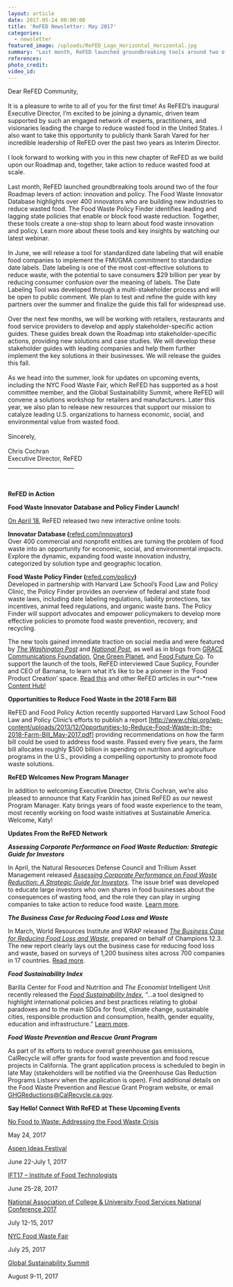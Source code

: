 ```yaml
---
layout: article
date: 2017-05-24 00:00:00
title: 'ReFED Newsletter: May 2017'
categories:
  - newsletter
featured_image: /uploads/ReFED_Logo_Horizontal_Horizontal.jpg
summary: "Last month, ReFED launched groundbreaking tools around two of the four Roadmap levers of action: innovation and policy. The\_Food Waste Innovator Database\_highlights over 400 innovators who are building new industries to reduce wasted food. The\_Food Waste Policy Finder\_identifies leading and lagging state policies that enable or block food waste reduction."
references:
photo_credit:
video_id:
---
```



Dear ReFED Community,
<br>&nbsp;
<br>It is a pleasure to write to all of you for the first time! As ReFED’s inaugural Executive Director, I’m excited to be joining a dynamic, driven team supported by such an engaged network of experts, practitioners, and visionaries leading the charge to reduce wasted food in the United States. I also want to take this opportunity to publicly thank Sarah Vared for her incredible leadership of ReFED over the past two years as Interim Director.
<br>
<br>I look forward to working with you in this new chapter of ReFED as we build upon our Roadmap and, together, take action to reduce wasted food at scale.
<br>&nbsp;
<br>Last month, ReFED launched groundbreaking tools around two of the four Roadmap levers of action: innovation and policy. The Food Waste Innovator Database highlights over 400 innovators who are building new industries to reduce wasted food. The Food Waste Policy Finder identifies leading and lagging state policies that enable or block food waste reduction. Together, these tools create a one-stop shop to learn about food waste innovation and policy. Learn more about these tools and key insights by watching our latest webinar.
<br>&nbsp;
<br>In June, we will release a tool for standardized date labeling that will enable food companies to implement the FMI/GMA commitment to standardize date labels. Date labeling is one of the most cost-effective solutions to reduce waste, with the potential to save consumers $29 billion per year by reducing consumer confusion over the meaning of labels. The Date Labeling Tool was developed through a multi-stakeholder process and will be open to public comment. We plan to test and refine the guide with key partners over the summer and finalize the guide this fall for widespread use.
<br>&nbsp;
<br>Over the next few months, we will be working with retailers, restaurants and food service providers to develop and apply stakeholder-specific action guides. These guides break down the Roadmap into stakeholder-specific actions, providing new solutions and case studies. We will develop these stakeholder guides with leading companies and help them further implement the key solutions in their businesses. We will release the guides this fall.
<br>&nbsp;
<br>As we head into the summer, look for updates on upcoming events, including the NYC Food Waste Fair, which ReFED has supported as a host committee member, and the Global Sustainability Summit, where ReFED will convene a solutions workshop for retailers and manufacturers. Later this year, we also plan to release new resources that support our mission to catalyze leading U.S. organizations to harness economic, social, and environmental value from wasted food.&nbsp;
<br>&nbsp;
<br>Sincerely,
<br>&nbsp;
<br>Chris Cochran
<br>Executive Director, ReFED
<br>________________________
<br>
<br>&nbsp;

**ReFED in Action**

**Food Waste Innovator Database and Policy Finder Launch!**

[On April 18](http://www.refed.com/content-hub/press-release), ReFED released two new interactive online tools:

**Innovator Database (**[refed.com/innovators](http://refed.com/innovators)**)**
<br>Over 400 commercial and nonprofit entities are turning the problem of food waste into an opportunity for economic, social, and environmental impacts. Explore the dynamic, expanding food waste innovation industry, categorized by solution type and geographic location.

**Food Waste Policy Finder (**[refed.com/policy](http://refed.com/policy)**)**
<br>Developed in partnership with Harvard Law School’s Food Law and Policy Clinic, the Policy Finder provides an overview of federal and state food waste laws, including date labeling regulations, liability protections, tax incentives, animal feed regulations, and organic waste bans. The Policy Finder will support advocates and empower policymakers to develop more effective policies to promote food waste prevention, recovery, and recycling.

The new tools gained immediate traction on social media and were featured by [*The Washington Post*](https://www.washingtonpost.com/news/wonk/wp/2017/04/19/the-hot-new-trend-in-food-is-literal-garbage/?utm_term=.772803ce19c3) and [*National Post*](http://news.nationalpost.com/life/food-drink/stale-bread-beer-and-crooked-carrots-how-the-hottest-trend-in-food-start-ups-is-turning-trash-into-products), as well as in blogs from [GRACE Communications Foundation](http://gracelinks.org/blog/7936/refed-creates-two-new-tools-to-fight-food-waste-in-the-us), [One Green Planet](http://ht.ly/8Og630aYWZh), and [Food Future Co](http://www.foodfuture.co/blog-harvest/2017/4/24/how-to-unleash-the-food-waste-economy). To support the launch of the tools, ReFED interviewed Caue Suplicy, Founder and CEO of Barnana, to learn what it’s like to be a pioneer in the ‘Food Product Creation’ space. [Read this](http://www.refed.com/content-hub/going-barnanas-for-new-ways-to-use-food) and other ReFED articles in our*-*new [Content Hub!](http://www.refed.com/content-hub#active_tab=news)

**Opportunities to Reduce Food Waste in the 2018 Farm Bill**

ReFED and Food Policy Action recently supported Harvard Law School Food Law and Policy Clinic’s efforts to publish a report [http://www.chlpi.org/wp-content/uploads/2013/12/Opportunities-to-Reduce-Food-Waste-in-the-2018-Farm-Bill_May-2017.pdf] providing recommendations on how the farm bill could be used to address food waste. Passed every five years, the farm bill allocates roughly $500 billion in spending on nutrition and agriculture programs in the U.S., providing a compelling opportunity to promote food waste solutions.

**ReFED Welcomes New Program Manager**

In addition to welcoming Executive Director, Chris Cochran, we’re also pleased to announce that Katy Franklin has joined ReFED as our newest Program Manager. Katy brings years of food waste experience to the team, most recently working on food waste initiatives at Sustainable America. Welcome, Katy!

**Updates From the ReFED Network**

***Assessing Corporate Performance on Food Waste Reduction: Strategic Guide for Investors***

In April, the Natural Resources Defense Council and Trillium Asset Management released [*Assessing Corporate Performance on Food Waste Reduction: A Strategic Guide for Investors*](https://www.nrdc.org/sites/default/files/corporate-performance-food-waste-reduction-ib.pdf). The issue brief was developed to educate large investors who own shares in food businesses about the consequences of wasting food, and the role they can play in urging companies to take action to reduce food waste. [Learn more](https://www.nrdc.org/resources/assessing-corporate-performance-food-waste-reduction-strategic-guide-investors).

***The Business Case for Reducing Food Loss and Waste***

In March, World Resources Institute and WRAP released [*The Business Case for Reducing Food Loss and Waste*](https://champs123blog.files.wordpress.com/2017/03/report_-business-case-for-reducing-food-loss-and-waste.pdf), prepared on behalf of Champions 12.3. The new report clearly lays out the business case for reducing food loss and waste, based on surveys of 1,200 business sites across 700 companies in 17 countries. [Read more](http://www.wri.org/blog/2017/03/numbers-business-case-reducing-food-loss-and-waste).

***Food Sustainability Index***

Barilla Center for Food and Nutrition and *The Economist* Intelligent Unit recently released the [*Food Sustainability Index*](https://www.barillacfn.com/en/food_sustainability_index/), “…a tool designed to highlight international policies and best practices relating to global paradoxes and to the main SDGs for food, climate change, sustainable cities, responsible production and consumption, health, gender equality, education and infrastructure.” [Learn more](http://foodsustainability.eiu.com/).

***Food Waste Prevention and Rescue Grant Program***

As part of its efforts to reduce overall greenhouse gas emissions, CalRecycle will offer grants for food waste prevention and food rescue projects in California. The grant application process is scheduled to begin in late May (stakeholders will be notified via the Greenhouse Gas Reduction Programs Listserv when the application is open). Find additional details on the Food Waste Prevention and Rescue Grant Program website, or email [GHGReductions@CalRecycle.ca.gov](mailto:GHGReductions@CalRecycle.ca.gov).

**Say Hello! Connect With ReFED at These Upcoming Events**

[No Food to Waste: Addressing the Food Waste Crisis](https://www.eventbrite.com/e/no-food-to-waste-addressing-the-food-waste-crisis-tickets-34109267738)

May 24, 2017

[Aspen Ideas Festival](https://www.aspenideas.org/)

June 22-July 1, 2017

[IFT17 – Institute of Food Technologists](https://www.iftevent.org/)

June 25-28, 2017

[National Association of College & University Food Services National Conference 2017](https://www.nacufs.org/professional-development-national-conference)

July 12-15, 2017

[NYC Food Waste Fair](https://www.foodwastefair.nyc/)

July 25, 2017

[Global Sustainability Summit](http://www.fmi.org/sustainabilitysummit/About)

August 9-11, 2017